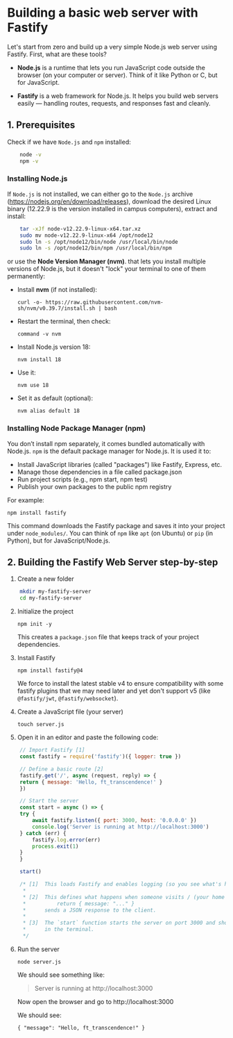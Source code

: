 # Building a basic web server with Fastify

Let's start from zero and build up a very simple Node.js web server using Fastify.
First, what are these tools?

- **Node.js** is a runtime that lets you run JavaScript code outside the browser (on your computer or server). Think of it like Python or C, but for JavaScript.

- **Fastify** is a web framework for Node.js. It helps you build web servers easily — handling routes, requests, and responses fast and cleanly.

## 1. Prerequisites

Check if we have `Node.js` and `npm` installed:

```bash
	node -v
	npm -v
```

### Installing Node.js

If `Node.js` is not installed, we can either go to the `Node.js` archive (https://nodejs.org/en/download/releases), download the desired Linux binary (12.22.9 is the version installed in campus computers), extract and install:

```bash
	tar -xJf node-v12.22.9-linux-x64.tar.xz
	sudo mv node-v12.22.9-linux-x64 /opt/node12
	sudo ln -s /opt/node12/bin/node /usr/local/bin/node
	sudo ln -s /opt/node12/bin/npm /usr/local/bin/npm
```

or use the **Node Version Manager (nvm)**. that lets you install multiple versions of Node.js, but it doesn't "lock" your terminal to one of them permanently:

- Install **nvm** (if not installed):

	`curl -o- https://raw.githubusercontent.com/nvm-sh/nvm/v0.39.7/install.sh | bash`

- Restart the terminal, then check:

	`command -v nvm`

- Install Node.js version 18:

	`nvm install 18`

- Use it:

	`nvm use 18`

- Set it as default (optional):

    `nvm alias default 18`

### Installing Node Package Manager (npm)

You don’t install npm separately, it comes bundled automatically with Node.js.
`npm` is the default package manager for Node.js. It is used it to:

- Install JavaScript libraries (called "packages") like Fastify, Express, etc.
- Manage those dependencies in a file called package.json
- Run project scripts (e.g., npm start, npm test)
- Publish your own packages to the public npm registry

For example:

`npm install fastify`

This command downloads the Fastify package and saves it into your project under `node_modules/`. You can think of `npm` like `apt` (on Ubuntu) or `pip` (in Python), but for JavaScript/Node.js.

## 2.  Building the Fastify Web Server step-by-step

1. Create a new folder

```bash
	mkdir my-fastify-server
	cd my-fastify-server
```

2. Initialize the project

	`npm init -y`

	This creates a `package.json` file that keeps track of your project dependencies.

3. Install Fastify

	`npm install fastify@4`

	We force to install the latest stable v4 to ensure compatibility with some fastify plugins that we may need later and yet don't support v5 (like `@fastify/jwt`, `@fastify/websocket`).

4. Create a JavaScript file (your server)

	`touch server.js`

5. Open it in an editor and paste the following code:

```js
	// Import Fastify [1]
	const fastify = require('fastify')({ logger: true })

	// Define a basic route [2]
	fastify.get('/', async (request, reply) => {
	return { message: 'Hello, ft_transcendence!' }
	})

	// Start the server
	const start = async () => {
	try {
		await fastify.listen({ port: 3000, host: '0.0.0.0' })
		console.log('Server is running at http://localhost:3000')
	} catch (err) {
		fastify.log.error(err)
		process.exit(1)
	}
	}

	start()

	/* [1]	This loads Fastify and enables logging (so you see what's happening).
	 *
	 * [2]	This defines what happens when someone visits / (your home page).
	 * 			return { message: "..." } 
	 * 		sends a JSON response to the client.
	 * 
	 * [3]	The `start` function starts the server on port 3000 and shows a message
	 * 		in the terminal.
	 */ 
```

6. Run the server

	`node server.js`

	We should see something like:

	> Server is running at http://localhost:3000

	Now open the browser and go to http://localhost:3000

	We should see:

	`{ "message": "Hello, ft_transcendence!" }`
